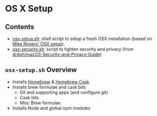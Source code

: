 # OS X Setup

## Contents

- [osx-setup.sh](osx-setup.sh): shell script to setup a fresh OSX installation (based on [Mike Rogers' OSX setup](http://mikerogers.io/2014/05/20/my-osx-setup.html)).
- [osx-security.sh](osx-security.sh): script to tighten security and privacy (from [drduh/macOS-Security-and-Privacy-Guide](https://github.com/drduh/macOS-Security-and-Privacy-Guide))

## `osx-setup.sh` Overview

- Installs [Homebrew](http://brew.sh/) & [Homebrew Cask](http://caskroom.io/)
- Installs brew formulae and cask bits
  - Git and supporting apps (and configure git)
  - Cask bits
  - Misc Brew formulae
- Installs Node and global npm modules
